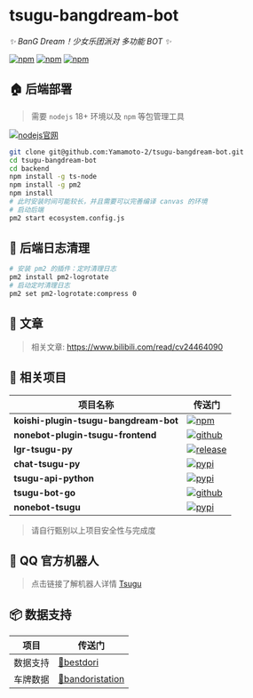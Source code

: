 

# tsugu-bangdream-bot 


*✨ BanG Dream！少女乐团派对 多功能 BOT ✨*


[![npm](https://img.shields.io/npm/v/koishi-plugin-tsugu-bangdream-bot?style=flat-square)](https://www.npmjs.com/package/koishi-plugin-tsugu-bangdream-bot) [![npm](https://img.shields.io/npm/l/koishi-plugin-tsugu-bangdream-bot?style=flat-square)](https://www.npmjs.com/package/koishi-plugin-tsugu-bangdream-bot) [![npm](https://img.shields.io/npm/dt/koishi-plugin-tsugu-bangdream-bot?style=flat-square)](https://www.npmjs.com/package/koishi-plugin-tsugu-bangdream-bot)

## 🏠 后端部署

> 需要 `nodejs` 18+ 环境以及 `npm` 等包管理工具

  [![nodejs官网](https://img.shields.io/badge/nodejs官网-18.16.0+-green?style=flat-square)](https://nodejs.org/zh-cn/download/)

```bash
git clone git@github.com:Yamamoto-2/tsugu-bangdream-bot.git
cd tsugu-bangdream-bot
cd backend
npm install -g ts-node
npm install -g pm2
npm install 
# 此时安装时间可能较长，并且需要可以完善编译 canvas 的环境
# 启动后端
pm2 start ecosystem.config.js
```

## 🧹 后端日志清理

```bash
# 安装 pm2 的插件：定时清理日志
pm2 install pm2-logrotate
# 启动定时清理日志
pm2 set pm2-logrotate:compress 0
```

## 📖 文章

> 相关文章: https://www.bilibili.com/read/cv24464090 


## 🚪 相关项目

| 项目名称 | 传送门 |
| --- | --- | 
| **koishi-plugin-tsugu-bangdream-bot** | [![npm](https://img.shields.io/npm/v/koishi-plugin-tsugu-bangdream-bot?style=flat-square)](https://koishi.chat/zh-CN/manual/introduction.html)|
| **nonebot-plugin-tsugu-frontend** | [![github](https://img.shields.io/github/v/release/zhaomaoniu/nonebot-plugin-tsugu-frontend?style=flat-square)](https://github.com/zhaomaoniu/nonebot-plugin-tsugu-frontend/) | 
| **lgr-tsugu-py** | [![release](https://img.shields.io/github/v/release/kumoSleeping/lgr-tsugu-py?style=flat-square)](https://github.com/kumoSleeping/lgr-tsugu-py) |
| **chat-tsugu-py**| [![pypi](https://img.shields.io/pypi/v/tsugu?style=flat-square)](https://github.com/kumoSleeping/ChatTsuguPy)|
| **tsugu-api-python**| [![pypi](https://img.shields.io/pypi/v/tsugu-api-python?style=flat-square)](https://https://github.com/WindowsSov8forUs/tsugu-api-python) |
| **tsugu-bot-go**| [![github](https://img.shields.io/github/v/release/WindowsSov8forUs/tsugu-bot-go?style=flat-square)](https://github.com/WindowsSov8forUs/tsugu-bot-go) |
| **nonebot-tsugu** | [![pypi](https://img.shields.io/pypi/v/nonebot-tsugu?style=flat-square)](https://github.com/otae-1204/NoneBot-Tsugu/tree/main ) |

> 请自行甄别以上项目安全性与完成度

## 🐧 QQ 官方机器人
> 点击链接了解机器人详情 [Tsugu](https://qun.qq.com/qunpro/robot/qunshare?robot_uin=3889000770&robot_appid=102076262&biz_type=0)

## 📦 数据支持

| 项目 | 传送门 |
| --- | --- |
| 数据支持 | [🔗bestdori](https://bestdori.com/) |
| 车牌数据 | [🔗bandoristation](https://bandoristation.com) |

